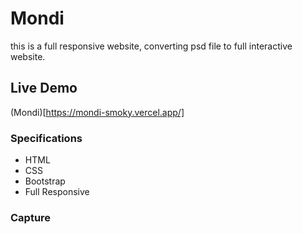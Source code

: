 # Mondi
this is a full responsive website, converting psd file to full interactive website.

## Live Demo

(Mondi)[https://mondi-smoky.vercel.app/]

### Specifications

- HTML
- CSS
- Bootstrap
- Full Responsive

### Capture

<img src="">
